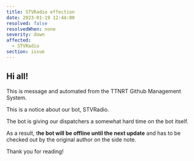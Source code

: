 ```yaml
---
title: STVRadio effection
date: 2023-01-19 12:44:00
resolved: false
resolvedWhen: none
severity: down
affected: 
  - STVRadio
section: issue
---
```


## Hi all!

This is message and automated from the TTNRT Github Management System.

This is a notice about our bot, STVRadio.

The bot is giving our dispatchers a somewhat hard time on the bot itself.

As a result, t**he bot will be offline until the next update** and has to be checked out by the original author on the side note.

Thank you for reading!
